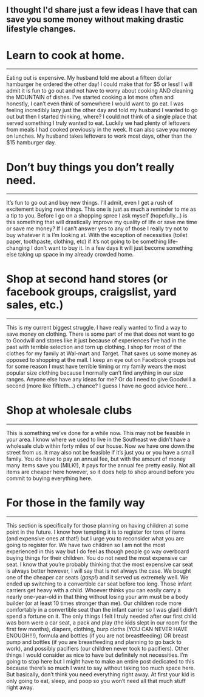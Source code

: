 I thought I'd share just a few ideas I have that can save you some money without making drastic lifestyle changes.
------
# Learn to cook at home. 
------
Eating out is expensive. My husband told me about a fifteen dollar hamburger he ordered the other day! I could make that for $5 or less! 
I will admit it is fun to go out and not have to worry about cooking AND cleaning the MOUNTAIN of dishes. I’ve started cooking a lot more 
often and honestly, I can’t even think of somewhere I would want to go eat. I was feeling incredibly lazy just the other day and told my 
husband I wanted to go out but then I started thinking, where? I could not think of a single place that served something I truly wanted to
eat. Luckily we had plenty of leftovers from meals I had cooked previously in the week. It can also save you money on lunches. My husband 
takes leftovers to work most days, other than the $15 hamburger day.

# Don’t buy things you don’t really need.
------
It’s fun to go out and buy new things. I’ll admit, even I get a rush of excitement buying new things. This one is just as much a reminder
to me as a tip to you. Before I go on a shopping spree I ask myself (hopefully…) is this something that will drastically improve my quality
of life or save me time or save me money? If I can’t answer yes to any of those I really try not to buy whatever it is I’m looking at. 
With the exception of necessities (toilet paper, toothpaste, clothing, etc) if it’s not going to be something life-changing I don’t want 
to buy it. In a few days it will just become something else taking up space in my already crowded home.

# Shop at second hand stores (or facebook groups, craigslist, yard sales, etc.)
------
This is my current biggest struggle. I have really wanted to find a way to save money on clothing. There is some part of me that does not 
want to go to Goodwill and stores like it just because of experiences I’ve had in the past with terrible selection and torn up clothing. I 
shop for most of the clothes for my family at Wal-mart and Target. That saves us some money as opposed to shopping at the mall. I keep an 
eye out on Facebook groups but for some reason I must have terrible timing or my family wears the most popular size clothing because I 
normally can’t find anything in our size ranges. Anyone else have any ideas for me? Or do I need to give Goodwill a second (more like
fiftieth…) chance? I guess I have no good advice here…

# Shop at wholesale clubs
------
This is something we’ve done for a while now. This may not be feasible in your area. I know where we used to live in the Southeast we
didn’t have a wholesale club within forty miles of our house. Now we have one down the street from us. It may also not be feasible if it’s 
just you or you have a small family. You do have to pay an annual fee, but with the amount of money many items save you (MILK!), it pays 
for the annual fee pretty easily. Not all items are cheaper here however, so it does help to shop around before you commit to buying 
everything here.

# For those in the family way
------
This section is specifically for those planning on having children at some point in the future. I know how tempting it is to register for 
tons of items (and expensive ones at that!) but I urge you to reconsider what you are going to register for. We have two children so I am
not the most experienced in this way but I do feel as though people go way overboard buying things for their children. You do not need the
most expensive car seat. I know that you’re probably thinking that the most expensive car seat is always better however, I will say that is
not always the case. We bought one of the cheaper car seats (*gasp*!) and it served us extremely well. We ended up switching to a 
convertible car seat before too long. Those infant carriers get heavy with a child. Whoever thinks you can easily carry a nearly 
one-year-old in that thing without losing your arm must be a body builder (or at least 10 times stronger than me). Our children rode more 
comfortably in a convertible seat than the infant carrier so I was glad I didn’t spend a fortune on it. The only things I felt I truly 
needed after our first child was born were a car seat, a pack and play (the kids slept in our room for the first few months), diapers, 
clothing, burp cloths (YOU CAN NEVER HAVE ENOUGH!!!), formula and bottles (if you are not breastfeeding) OR breast pump and bottles (if 
you are breastfeeding and planning to go back to work), and possibly pacifiers (our children never took to pacifiers). Other things I 
would consider as nice to have but definitely not necessities. I’m going to stop here but I might have to make an entire post dedicated 
to this because there’s so much I want to say without taking too much space here. But basically, don’t think you need everything right 
away. At first your kid is only going to eat, sleep, and poop so you won’t need all that much stuff right away.

